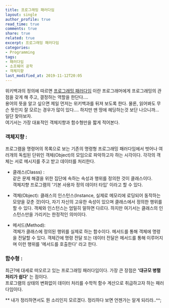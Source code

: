 ```yaml
---
title: 프로그래밍 패러다임
layout: single
author_profile: true
read_time: true
comments: true
share: true
related: true
excerpt: 프로그래밍 패러다임
categories:
- Programming
tags:
- 패러다임
- 소프웨어 공학
- 객체지향
last_modified_at: 2019-11-12T20:05
---
```


위키백과의 정의에 따르면 [프로그래밍 패러다임](https://ko.wikipedia.org/wiki/%ED%94%84%EB%A1%9C%EA%B7%B8%EB%9E%98%EB%B0%8D_%ED%8C%A8%EB%9F%AC%EB%8B%A4%EC%9E%84) 이란  프로그래머에게 프로그래밍의 관점을 갖게 해 주고, 결정하는 역할을 한단다....  
용어의 뜻을 알고 싶으면 제일 먼저는 위키백과를 뒤져 보도록 한다.  물론, 읽어봐도 무슨 뜻인지 잘 모르는 경우가 많이 있다....
하지만 맨 땅에 헤딩하는것 보단 나으니까... 일단 찾아보자.  
여기서는 가장 대표적인 객체지향과 함수형만을 짧게 적어본다.


### 객체지향 :
프로그램을 명령어의 목록으로 보는 기존의 명령형 프로그래밍 패러다임에서 벗어나 여러개의 독립된 단위인 객체(Object)의 모임으로 파악하고자 하는 시각이다. 각각의 객체는 서로 메시지를 주고 받고 데이터를 처리한다.

- 클래스(Classs) :  
같은 문제 해결을 위한 집단에 속하는 속성과 행위를 정의한 것이 클래스이다.  
객체지향 프로그램의 '기본 사용자 정의 데이터 타입' 이라고 할 수 있다.

- 객체(Object):
클래스의 인스턴스(Instance, 실제로 메모리에 로딩되어 동작하는 모양을 갖춘 것)이다, 자기 자신의 고유한 속성이 있으며 클래스에서 정의한 행위를 할 수 있다. 객체와 인스턴스는 엄밀히 말하면 다르다. 하지만 여기서는 클래스의 인스턴스만을 가리키는 한정적인 의미이다.  

- 메서드(Method):  
객체가 클래스에 정의된 행위를 실제로 하는 함수이다. 메서드를 통해 객체에 명령을  전달할 수 있다. 객체간에 명령 전달 또는 데이터 전달은 메서드를 통해 이루어지며 이런 행위를 '메서드를 호출한다' 라고 한다.


### 함수형 :
최근?에 대세로 떠오르고 있는 프로그래밍 패러다임이다. 가장 큰 장점은 **'대규모 병렬처리가 쉽다'** 는 점이다.  
프로그램의 상태의 변화없이 데이터 처리를 수학적 함수 계산으로 취급하고자 하는 패러다임이다.  

** 내가 정리하면서도 뭔 소리인지 모르겠다. 정리하다 보면 언젠가는 알게 되리라..^^;